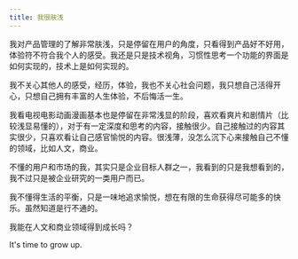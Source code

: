 ```yaml
---
title: 我很肤浅
---
```

我对产品管理的了解非常肤浅，只是停留在用户的角度，只看得到产品好不好用，体验符不符合我个人的感受。我还是只是技术视角，习惯性思考一个功能的界面是如何实现的，技术上是如何实现的。

我不关心其他人的感受，经历，体验，我也不关心社会问题，我只想自己活得开心，只想自己拥有丰富的人生体验，不后悔活一生。

我看电视电影动画漫画基本也是停留在非常浅显的阶段，喜欢看爽片和剧情片（比较浅显易懂的），对于有一定深度和思考的内容，接触很少。自己接触过的内容其实很少，只喜欢看让自己感官愉悦的内容。很浅薄，没怎么沉下心来接触自己不懂的领域，比如人文，商业。

不懂的用户和市场的我，其实只是企业目标人群之一，我看到的只是我想看到的，我不过只是被企业研究的一类用户而已。

我不懂得生活的平衡，只是一味地追求愉悦，想在有限的生命获得尽可能多的快乐。虽然知道是行不通的。

我能在人文和商业领域得到成长吗？

It's time to grow up.
